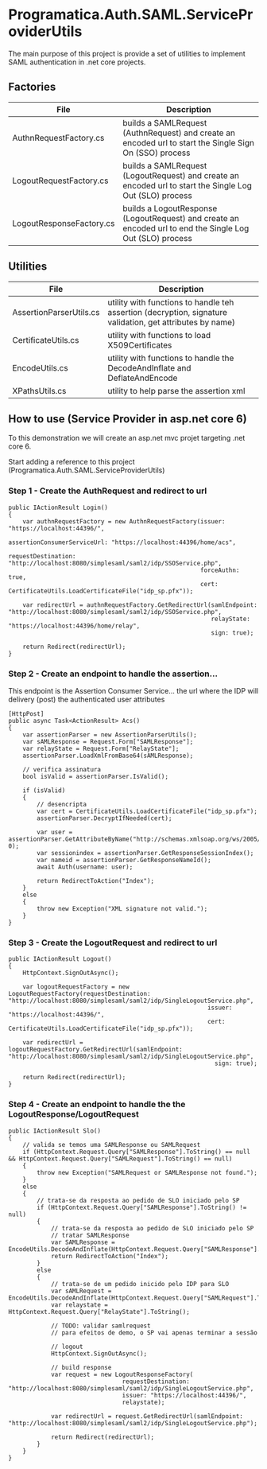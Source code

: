 # Programatica.Auth.SAML.ServiceProviderUtils

The main purpose of this project is provide a set of utilities to implement SAML authentication in .net core projects.

## Factories

| File |  Description |
| ------------------- | ------------------- |
|  AuthnRequestFactory.cs |  builds a SAMLRequest (AuthnRequest) and create an encoded url to start the Single Sign On (SSO) process |
|  LogoutRequestFactory.cs |  builds a SAMLRequest (LogoutRequest) and create an encoded url to start the Single Log Out (SLO) process |
|  LogoutResponseFactory.cs |  builds a LogoutResponse (LogoutRequest) and create an encoded url to end the Single Log Out (SLO) process |

## Utilities

| File |  Description |
| ------------------- | ------------------- |
|  AssertionParserUtils.cs |  utility with functions to handle teh assertion (decryption, signature validation, get attributes by name) |
|  CertificateUtils.cs |  utility with functions to load X509Certificates  |
|  EncodeUtils.cs |  utility with functions to handle the DecodeAndInflate and DeflateAndEncode |
|  XPathsUtils.cs |  utility to help parse the assertion xml  |

## How to use (Service Provider in asp.net core 6)
To this demonstration we will create an asp.net mvc projet targeting .net core 6. 

Start adding a reference to this project (Programatica.Auth.SAML.ServiceProviderUtils)

### Step 1 - Create the AuthRequest and redirect to url
```
public IActionResult Login()
{
    var authnRequestFactory = new AuthnRequestFactory(issuer: "https://localhost:44396/",
                                                      assertionConsumerServiceUrl: "https://localhost:44396/home/acs",
                                                      requestDestination: "http://localhost:8080/simplesaml/saml2/idp/SSOService.php",
                                                      forceAuthn: true,
                                                      cert: CertificateUtils.LoadCertificateFile("idp_sp.pfx"));

    var redirectUrl = authnRequestFactory.GetRedirectUrl(samlEndpoint: "http://localhost:8080/simplesaml/saml2/idp/SSOService.php",
                                                         relayState: "https://localhost:44396/home/relay",
                                                         sign: true);

    return Redirect(redirectUrl);
}
```

### Step 2 - Create an endpoint to handle the assertion... 
This endpoint is the Assertion Consumer Service... the url where the IDP will delivery (post) the authenticated user attributes 
```
[HttpPost]
public async Task<ActionResult> Acs()
{
    var assertionParser = new AssertionParserUtils();
    var sAMLResponse = Request.Form["SAMLResponse"];
    var relayState = Request.Form["RelayState"];
    assertionParser.LoadXmlFromBase64(sAMLResponse);

    // verifica assinatura
    bool isValid = assertionParser.IsValid();

    if (isValid)
    {
        // desencripta
        var cert = CertificateUtils.LoadCertificateFile("idp_sp.pfx");
        assertionParser.DecryptIfNeeded(cert);

        var user = assertionParser.GetAttributeByName("http://schemas.xmlsoap.org/ws/2005/05/identity/claims/name", 0);
        var sessionindex = assertionParser.GetResponseSessionIndex();
        var nameid = assertionParser.GetResponseNameId();
        await Auth(username: user);

        return RedirectToAction("Index");
    }
    else
    {
        throw new Exception("XML signature not valid.");
    }
}
```

### Step 3 - Create the LogoutRequest and redirect to url
```
public IActionResult Logout()
{
    HttpContext.SignOutAsync();

    var logoutRequestFactory = new LogoutRequestFactory(requestDestination: "http://localhost:8080/simplesaml/saml2/idp/SingleLogoutService.php",
                                                        issuer: "https://localhost:44396/",
                                                        cert: CertificateUtils.LoadCertificateFile("idp_sp.pfx"));

    var redirectUrl = logoutRequestFactory.GetRedirectUrl(samlEndpoint: "http://localhost:8080/simplesaml/saml2/idp/SingleLogoutService.php",
                                                          sign: true);

    return Redirect(redirectUrl);
}
```

### Step 4 - Create an endpoint to handle the the LogoutResponse/LogoutRequest
```
public IActionResult Slo()
{
    // valida se temos uma SAMLResponse ou SAMLRequest
    if (HttpContext.Request.Query["SAMLResponse"].ToString() == null && HttpContext.Request.Query["SAMLRequest"].ToString() == null)
    {
        throw new Exception("SAMLRequest or SAMLResponse not found.");
    }
    else
    {
        // trata-se da resposta ao pedido de SLO iniciado pelo SP
        if (HttpContext.Request.Query["SAMLResponse"].ToString() != null)
        {
            // trata-se da resposta ao pedido de SLO iniciado pelo SP
            // tratar SAMLResponse
            var SAMLResponse = EncodeUtils.DecodeAndInflate(HttpContext.Request.Query["SAMLResponse"].ToString());
            return RedirectToAction("Index");
        }
        else
        {
            // trata-se de um pedido inicido pelo IDP para SLO   
            var sAMLRequest = EncodeUtils.DecodeAndInflate(HttpContext.Request.Query["SAMLRequest"].ToString());
            var relaystate = HttpContext.Request.Query["RelayState"].ToString();

            // TODO: validar samlrequest
            // para efeitos de demo, o SP vai apenas terminar a sessão

            // logout
            HttpContext.SignOutAsync();

            // build response
            var request = new LogoutResponseFactory(
                                requestDestination: "http://localhost:8080/simplesaml/saml2/idp/SingleLogoutService.php",
                                issuer: "https://localhost:44396/",
                                relaystate);

            var redirectUrl = request.GetRedirectUrl(samlEndpoint: "http://localhost:8080/simplesaml/saml2/idp/SingleLogoutService.php");

            return Redirect(redirectUrl);
        }
    }
}
```

